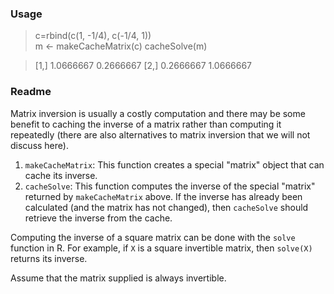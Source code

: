 ### Usage

> c=rbind(c(1, -1/4), c(-1/4, 1))  
> m <- makeCacheMatrix(c)
> cacheSolve(m)

> [1,] 1.0666667 0.2666667
> [2,] 0.2666667 1.0666667

### Readme

Matrix inversion is usually a costly computation and there may be some
benefit to caching the inverse of a matrix rather than computing it
repeatedly (there are also alternatives to matrix inversion that we will
not discuss here). 

1.  `makeCacheMatrix`: This function creates a special "matrix" object
    that can cache its inverse.
2.  `cacheSolve`: This function computes the inverse of the special
    "matrix" returned by `makeCacheMatrix` above. If the inverse has
    already been calculated (and the matrix has not changed), then
    `cacheSolve` should retrieve the inverse from the cache.

Computing the inverse of a square matrix can be done with the `solve`
function in R. For example, if `X` is a square invertible matrix, then
`solve(X)` returns its inverse.

Assume that the matrix supplied is always
invertible.


